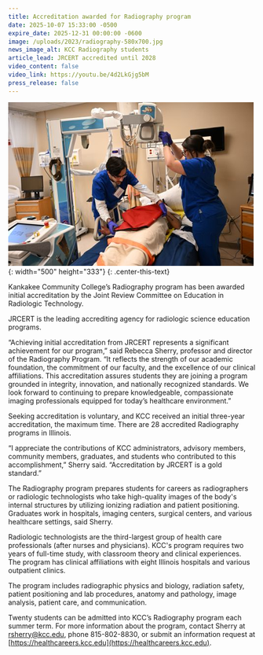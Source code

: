 ```yaml
---
title: Accreditation awarded for Radiography program
date: 2025-10-07 15:33:00 -0500
expire_date: 2025-12-31 00:00:00 -0600
image: /uploads/2023/radiography-580x700.jpg
news_image_alt: KCC Radiography students
article_lead: JRCERT accredited until 2028
video_content: false
video_link: https://youtu.be/4d2LkGjg5bM
press_release: false
---
```

![KCC Radiography students](/uploads/2023/radiography-500x333.jpg "KCC Radiography students"){: width="500" height="333"}
{: .center-this-text}

Kankakee Community College’s Radiography program has been awarded initial accreditation by the Joint Review Committee on Education in Radiologic Technology.

JRCERT is the leading accrediting agency for radiologic science education programs.

“Achieving initial accreditation from JRCERT represents a significant achievement for our program,” said Rebecca Sherry, professor and director of the Radiography Program. “It reflects the strength of our academic foundation, the commitment of our faculty, and the excellence of our clinical affiliations. This accreditation assures students they are joining a program grounded in integrity, innovation, and nationally recognized standards. We look forward to continuing to prepare knowledgeable, compassionate imaging professionals equipped for today’s healthcare environment.”

Seeking accreditation is voluntary, and KCC received an initial three-year accreditation, the maximum time. There are 28 accredited Radiography programs in Illinois.

“I appreciate the contributions of KCC administrators, advisory members, community members, graduates, and students who contributed to this accomplishment,” Sherry said. “Accreditation by JRCERT is a gold standard.”

The Radiography program prepares students for careers as radiographers or radiologic technologists who take high-quality images of the body's internal structures by utilizing ionizing radiation and patient positioning. Graduates work in hospitals, imaging centers, surgical centers, and various healthcare settings, said Sherry.

Radiologic technologists are the third-largest group of health care professionals (after nurses and physicians). KCC's program requires two years of full-time study, with classroom theory and clinical experiences. The program has clinical affiliations with eight Illinois hospitals and various outpatient clinics.

The program includes radiographic physics and biology, radiation safety, patient positioning and lab procedures, anatomy and pathology, image analysis, patient care, and communication.

Twenty students can be admitted into KCC’s Radiography program each summer term. For more information about the program, contact Sherry at [rsherry@kcc.edu](mailto:rsherry@kcc.edu), phone 815-802-8830, or submit an information request at [https://healthcareers.kcc.edu](https://healthcareers.kcc.edu).